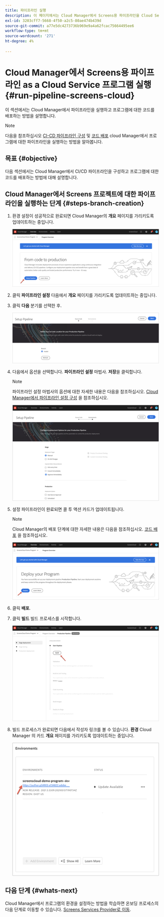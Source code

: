 ```yaml
---
title: 파이프라인 실행
description: 이 페이지에서는 Cloud Manager에서 Screens용 파이프라인을 Cloud Service 프로젝트로 실행하는 방법에 대해 설명합니다.
exl-id: 3203cff7-5668-4f50-a2c5-80ae474b439d
source-git-commit: a77e5dc4273736b969e9a4a62fcac75664495ee6
workflow-type: tm+mt
source-wordcount: '271'
ht-degree: 4%

---
```


# Cloud Manager에서 Screens용 파이프라인 as a Cloud Service 프로그램 실행 {#run-pipeline-screens-cloud}

이 섹션에서는 Cloud Manager에서 파이프라인을 실행하고 프로그램에 대한 코드를 배포하는 방법을 설명합니다.

>[!NOTE]
>다음을 참조하십시오 [CI-CD 파이프라인 구성](https://experienceleague.adobe.com/docs/experience-manager-cloud-service/content/implementing/using-cloud-manager/cicd-pipelines/configuring-production-pipelines.html) 및 [코드 배포](https://experienceleague.adobe.com/docs/experience-manager-cloud-service/content/implementing/using-cloud-manager/deploy-code.html) cloud Manager에서 프로그램에 대한 파이프라인을 실행하는 방법을 알아봅니다.

## 목표 {#objective}

다음 섹션에서는 Cloud Manager에서 CI/CD 파이프라인을 구성하고 프로그램에 대한 코드를 배포하는 방법에 대해 설명합니다.

## Cloud Manager에서 Screens 프로젝트에 대한 파이프라인을 실행하는 단계 {#steps-branch-creation}

1. 환경 설정이 성공적으로 완료되면 Cloud Manager의 **개요** 페이지를 가리키도록 업데이트하는 중입니다.

   ![이미지](/help/screens-cloud/assets/onboarding/add-environ3.png)

1. 클릭 **파이프라인 설정** 다음에서 **개요** 페이지를 가리키도록 업데이트하는 중입니다.

1. 클릭 **다음** 분기를 선택한 후.

   ![이미지](/help/screens-cloud/assets/onboarding/run-pipeline1.png)

1. 다음에서 옵션을 선택합니다. **파이프라인 설정** 마법사. **저장**&#x200B;을 클릭합니다.

   >[!NOTE]
   >파이프라인 설정 마법사의 옵션에 대한 자세한 내용은 다음을 참조하십시오. [Cloud Manager에서 파이프라인 설정 구성](https://experienceleague.adobe.com/docs/experience-manager-cloud-service/content/implementing/using-cloud-manager/cicd-pipelines/configuring-production-pipelines.html) 을 참조하십시오.

   ![이미지](/help/screens-cloud/assets/onboarding/run-pipeline2-a.png)

1. 설정 파이프라인이 완료되면 콜 투 액션 카드가 업데이트됩니다.

   >[!NOTE]
   >Cloud Manager의 배포 단계에 대한 자세한 내용은 다음을 참조하십시오. [코드 배포](https://experienceleague.adobe.com/docs/experience-manager-cloud-service/content/implementing/using-cloud-manager/deploy-code.html) 을 참조하십시오.

   ![이미지](/help/screens-cloud/assets/onboarding/run-pipeline3.png)

1. 클릭 **배포**.

1. 클릭 **빌드** 빌드 프로세스를 시작합니다.

   ![이미지](/help/screens-cloud/assets/onboarding/run-pipeline4.png)

1. 빌드 프로세스가 완료되면 다음에서 작성자 링크를 볼 수 있습니다. **환경** Cloud Manager 의 카드 **개요** 페이지를 가리키도록 업데이트하는 중입니다.

   ![이미지](/help/screens-cloud/assets/onboarding/run-pipeline5.png)

## 다음 단계 {#whats-next}

Cloud Manager에서 프로그램의 환경을 설정하는 방법을 학습하면 온보딩 프로세스의 다음 단계로 이동할 수 있습니다. [Screens Services Provider로 이동](/help/screens-cloud/configuring/navigating-to-screens-services-provider.md).
